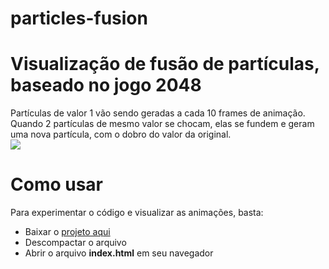 # particles-fusion
# Visualização de fusão de partículas, baseado no jogo 2048
Partículas de valor 1 vão sendo geradas a cada 10 frames de animação.  
Quando 2 partículas de mesmo valor se chocam, elas se fundem e geram uma nova partícula, com o dobro do valor da original.  
<img src="https://user-images.githubusercontent.com/45838334/142508639-7fe782f3-f183-46f2-b7d0-24e6cdda9feb.png" >

# Como usar
Para experimentar o código e visualizar as animações, basta:
- Baixar o <a href='https://github.com/ribe3iro/particles-fusion/archive/refs/heads/main.zip'>projeto aqui</a>
- Descompactar o arquivo
- Abrir o arquivo <b>index.html</b> em seu navegador
